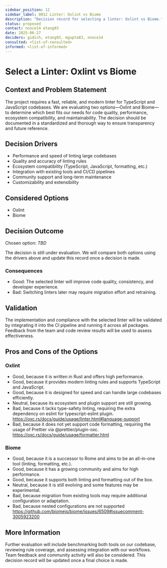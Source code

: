```yaml
---
sidebar_position: 12
sidebar_label: 0012 Linter: Oxlint vs Biome
description: "Decision record for selecting a linter: Oxlint vs Biome."
status: proposed
contact: nnoce14 etang93
date: 2025-06-27
deciders: gidich, etang93, mgupta83, nnoce14
consulted: <list-of-consulted>
informed: <list-of-informed>
---
```


# Select a Linter: Oxlint vs Biome

## Context and Problem Statement

The project requires a fast, reliable, and modern linter for TypeScript and JavaScript codebases. We are evaluating two options—Oxlint and Biome—to determine which best fits our needs for code quality, performance, ecosystem compatibility, and maintainability. The decision should be documented in a standardized and thorough way to ensure transparency and future reference.

## Decision Drivers

- Performance and speed of linting large codebases
- Quality and accuracy of linting rules
- Ecosystem compatibility (TypeScript, JavaScript, formatting, etc.)
- Integration with existing tools and CI/CD pipelines
- Community support and long-term maintenance
- Customizability and extensibility

## Considered Options

- Oxlint
- Biome

## Decision Outcome

Chosen option: _TBD_

The decision is still under evaluation. We will compare both options using the drivers above and update this record once a decision is made.

### Consequences

- Good: The selected linter will improve code quality, consistency, and developer experience.
- Bad: Switching linters later may require migration effort and retraining.

## Validation

The implementation and compliance with the selected linter will be validated by integrating it into the CI pipeline and running it across all packages. Feedback from the team and code review results will be used to assess effectiveness.

## Pros and Cons of the Options

### Oxlint

- Good, because it is written in Rust and offers high performance.
- Good, because it provides modern linting rules and supports TypeScript and JavaScript.
- Good, because it is designed for speed and can handle large codebases efficiently.
- Neutral, because its ecosystem and plugin support are still growing.
- Bad, because it lacks type-safety linting, requiring the extra dependency on eslint for typescript-eslint plugin. https://oxc.rs/docs/guide/usage/linter.html#language-support
- Bad, because it does not yet support code formatting, requiring the usage of Prettier via @prettier/plugin-oxc. https://oxc.rs/docs/guide/usage/formatter.html

### Biome

- Good, because it is a successor to Rome and aims to be an all-in-one tool (linting, formatting, etc.).
- Good, because it has a growing community and aims for high performance.
- Good, because it supports both linting and formatting out of the box.
- Neutral, because it is still evolving and some features may be experimental.
- Bad, because migration from existing tools may require additional configuration or adaptation.
- Bad, because nested configurations are not supported https://github.com/biomejs/biome/issues/6509#issuecomment-3005923200

## More Information

Further evaluation will include benchmarking both tools on our codebase, reviewing rule coverage, and assessing integration with our workflows. Team feedback and community activity will also be considered. This decision record will be updated once a final choice is made.

